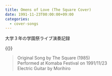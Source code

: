 ```yaml
---
title: Omens of Love (The Square Cover)
date: 1991-11-23T00:00:00+09:00
categories:
  - cover-songs
---
```


大学３年の学園祭ライブ演奏記録
<!--more-->

{{<youtube POGtbxO6QLo>}}


> Original Song by The Square (1985)  
> Performed at Komaba Festival on 1991/11/23  
> Electric Guitar by Morihiro  
